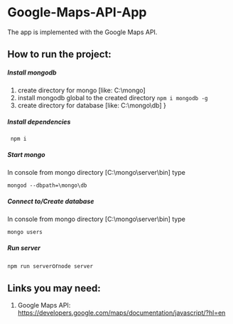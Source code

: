 # Google-Maps-API-App
The app is implemented with the Google Maps API. 

## How to run the project:

##### Install mongodb

  1. create directory for mongo [like: C:\mongo]
  2. install mongodb global to the created directory `npm i mongodb -g`
  3. create directory for database [like: C:\mongo\db] }

##### Install dependencies
 ```
  npm i
 ```
##### Start mongo
  In console from mongo directory [C:\mongo\server\bin] type 
  ```
  mongod --dbpath=\mongo\db
  ```
##### Connect to/Create database
  In console from mongo directory [C:\mongo\server\bin] type 
  ```
  mongo users
  ```

##### Run server
  `npm run server`or`node server`

## Links you may need:
  1. Google Maps API: https://developers.google.com/maps/documentation/javascript/?hl=en
